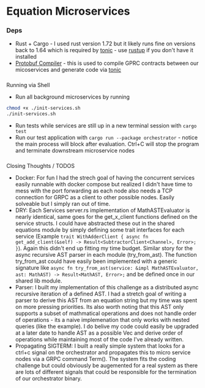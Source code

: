 # Equation Microservices

### Deps
- Rust + Cargo - I used rust version 1.72 but it likely runs fine on versions back to 1.64 which is required by [tonic](https://github.com/hyperium/tonic) - use [rustup](https://rustup.rs/) if you don't have it installed 
- [Protobuf Compiler](https://grpc.io/docs/protoc-installation/) - this is used to compile GPRC contracts between our micoservices and generate code via [tonic](https://github.com/hyperium/tonic)

###
Running via Shell
- Run all background microservices by running
```sh
chmod +x ./init-services.sh
./init-services.sh
```
- Run tests while services are still up in a new terminal session with ```cargo test```
- Run our test application with ```cargo run --package orchestrator``` - notice the main process will block after evaluation. Ctrl+C will stop the program and terminate downstream microservice nodes

###
Closing Thoughts / TODOS
- Docker: For fun I had the strech goal of having the concurrent services easily runnable with docker compose but realized I didn't have time to mess with the port forwarding as each node also needs a TCP connection for GRPC as a client to other possible nodes. Easily solveable but I simply ran out of time.
- DRY: Each Services server.rs implementation of MathASTEvaluator<E> is nearly identical, same goes for the get_x_client functions defined on the service structs. I could have abstracted these out in the shared equations module by simply defining some trait interfaces for each service (Example `trait WithAdderClient { async fn get_add_client(&self) -> Result<SubtractorClient<Channel>, Error>;  }`). Again this didn't end up fitting my time budget. Similar story for the async recursive AST parser in each module (try_from_ast). The function try_from_ast could have easily been implemented with a generic signature like `async fn try_from_ast(service: &impl MathASTEvaluator, ast: MathAST) -> Result<MathAST, Error>;` and be defined once in our shared lib module.
- Parser: I built my implementation of this challenge as a distributed async recursive iteration of a defined AST. I had a stretch goal of writing a parser to derive this AST from an equation string but my time was spent on more pressing priorities. Its also worth noting that this AST only supports a subset of mathmatical operations and does not handle order of operations - its a naive implemenation that only works with nested queries (like the example). I do belive my code could easily be upgraded at a later date to handle AST as a possible Vec and derive order of operations while maintaining most of the code I've already written.
- Propagating SIGTERM: I built a really simple system that looks for a ctrl+c signal on the orchestrator and propagates this to micro service nodes via a GRPC command Term(). The system fits the coding challenge but could obviously be augemented for a real system as there are lots of different signals that could be responsible for the termination of our orchestrator binary.